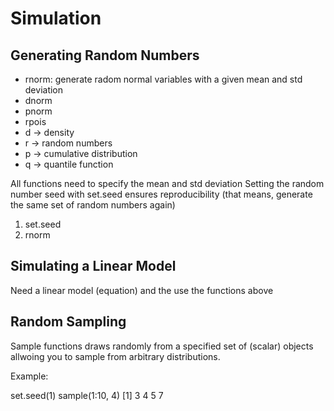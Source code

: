 # Simulation 

## Generating Random Numbers
* rnorm: generate radom normal variables with a given mean and std deviation
* dnorm 
* pnorm
* rpois
* d -> density 
* r -> random numbers
* p -> cumulative distribution 
* q -> quantile function

All functions need to specify the mean and std deviation 
Setting the random number seed with set.seed ensures reproducibility (that means, generate the same set of random numbers again)

  1. set.seed
  2. rnorm 

## Simulating a Linear Model

Need a linear model (equation) and the use the functions above

## Random Sampling 

Sample functions draws randomly from a specified set of (scalar) objects allwoing you to sample from arbitrary distributions.

Example: 

set.seed(1)
sample(1:10, 4) 
[1] 3 4 5 7


